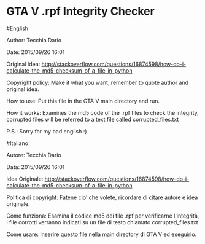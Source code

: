 # GTA V .rpf Integrity Checker

#English

Author: Tecchia Dario

Date: 2015/09/26 16:01

Original Idea: http://stackoverflow.com/questions/16874598/how-do-i-calculate-the-md5-checksum-of-a-file-in-python

Copyright policy: Make it what you want, remember to quote author and original idea.

How to use: Put this file in the GTA V main directory and run.

How it works: Examines the md5 code of the .rpf files to check the integrity, corrupted files will be referred to a text file called corrupted_files.txt

P.S.: Sorry for my bad english :)

#Italiano

Autore: Tecchia Dario

Data: 2015/09/26 16:01

Idea Originale: http://stackoverflow.com/questions/16874598/how-do-i-calculate-the-md5-checksum-of-a-file-in-python

Politica di copyright: Fatene cio' che volete, ricordare di citare autore e idea originale.

Come funziona: Esamina il codice md5 dei file .rpf per verificarne l'integrità, i file corrotti verranno indicati su un file di testo chiamato corrupted_files.txt

Come usare: Inserire questo file nella main directory di GTA V ed eseguirlo.
